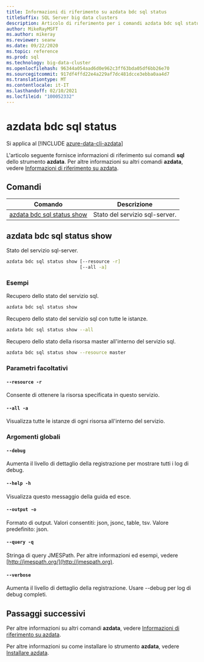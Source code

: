 ```yaml
---
title: Informazioni di riferimento su azdata bdc sql status
titleSuffix: SQL Server big data clusters
description: Articolo di riferimento per i comandi azdata bdc sql status.
author: MikeRayMSFT
ms.author: mikeray
ms.reviewer: seanw
ms.date: 09/22/2020
ms.topic: reference
ms.prod: sql
ms.technology: big-data-cluster
ms.openlocfilehash: 96344a054aad6d0e962c3ff63bda05df6bb26e70
ms.sourcegitcommit: 917df4ffd22e4a229af7dc481dcce3ebba0aa4d7
ms.translationtype: MT
ms.contentlocale: it-IT
ms.lasthandoff: 02/10/2021
ms.locfileid: "100052332"
---
```

# <a name="azdata-bdc-sql-status"></a>azdata bdc sql status

Si applica al [!INCLUDE [azure-data-cli-azdata](../../includes/azure-data-cli-azdata.md)]

L'articolo seguente fornisce informazioni di riferimento sui comandi **sql** dello strumento **azdata**. Per altre informazioni su altri comandi **azdata**, vedere [Informazioni di riferimento su azdata](reference-azdata.md).

## <a name="commands"></a>Comandi

|Comando|Descrizione|
| --- | --- |
[azdata bdc sql status show](#azdata-bdc-sql-status-show) | Stato del servizio sql-server.
## <a name="azdata-bdc-sql-status-show"></a>azdata bdc sql status show
Stato del servizio sql-server.
```bash
azdata bdc sql status show [--resource -r] 
                           [--all -a]
```
### <a name="examples"></a>Esempi
Recupero dello stato del servizio sql.
```bash
azdata bdc sql status show
```
Recupero dello stato del servizio sql con tutte le istanze.
```bash
azdata bdc sql status show --all
```
Recupero dello stato della risorsa master all'interno del servizio sql.
```bash
azdata bdc sql status show --resource master
```
### <a name="optional-parameters"></a>Parametri facoltativi
#### `--resource -r`
Consente di ottenere la risorsa specificata in questo servizio.
#### `--all -a`
Visualizza tutte le istanze di ogni risorsa all'interno del servizio.
### <a name="global-arguments"></a>Argomenti globali
#### `--debug`
Aumenta il livello di dettaglio della registrazione per mostrare tutti i log di debug.
#### `--help -h`
Visualizza questo messaggio della guida ed esce.
#### `--output -o`
Formato di output.  Valori consentiti: json, jsonc, table, tsv.  Valore predefinito: json.
#### `--query -q`
Stringa di query JMESPath. Per altre informazioni ed esempi, vedere [http://jmespath.org/](http://jmespath.org).
#### `--verbose`
Aumenta il livello di dettaglio della registrazione. Usare --debug per log di debug completi.

## <a name="next-steps"></a>Passaggi successivi

Per altre informazioni su altri comandi **azdata**, vedere [Informazioni di riferimento su azdata](reference-azdata.md). 

Per altre informazioni su come installare lo strumento **azdata**, vedere [Installare azdata](..\install\deploy-install-azdata.md).


